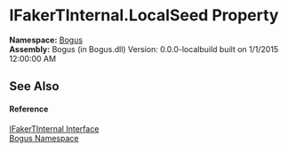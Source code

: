 # IFakerTInternal.LocalSeed Property 
 

**Namespace:**&nbsp;<a href="N_Bogus">Bogus</a><br />**Assembly:**&nbsp;Bogus (in Bogus.dll) Version: 0.0.0-localbuild built on 1/1/2015 12:00:00 AM

## See Also


#### Reference
<a href="T_Bogus_IFakerTInternal">IFakerTInternal Interface</a><br /><a href="N_Bogus">Bogus Namespace</a><br />